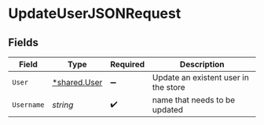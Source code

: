 # UpdateUserJSONRequest


## Fields

| Field                                              | Type                                               | Required                                           | Description                                        |
| -------------------------------------------------- | -------------------------------------------------- | -------------------------------------------------- | -------------------------------------------------- |
| `User`                                             | [*shared.User](../../../pkg/models/shared/user.md) | :heavy_minus_sign:                                 | Update an existent user in the store               |
| `Username`                                         | *string*                                           | :heavy_check_mark:                                 | name that needs to be updated                      |